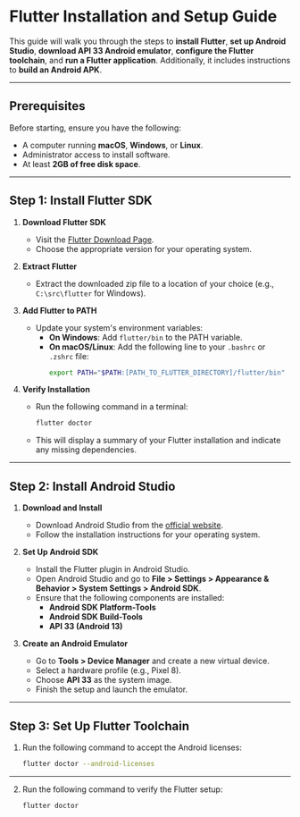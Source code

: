 # **Flutter Installation and Setup Guide**

This guide will walk you through the steps to **install Flutter**, **set up Android Studio**, **download API 33 Android emulator**, **configure the Flutter toolchain**, and **run a Flutter application**. Additionally, it includes instructions to **build an Android APK**.

---

## **Prerequisites**

Before starting, ensure you have the following:
- A computer running **macOS**, **Windows**, or **Linux**.
- Administrator access to install software.
- At least **2GB of free disk space**.

---

## **Step 1: Install Flutter SDK**

1. **Download Flutter SDK**  
   - Visit the [Flutter Download Page](https://flutter.dev/docs/get-started/install).  
   - Choose the appropriate version for your operating system.

2. **Extract Flutter**  
   - Extract the downloaded zip file to a location of your choice (e.g., `C:\src\flutter` for Windows).

3. **Add Flutter to PATH**  
   - Update your system's environment variables:
     - **On Windows**: Add `flutter/bin` to the PATH variable.
     - **On macOS/Linux**: Add the following line to your `.bashrc` or `.zshrc` file:
       ```bash
       export PATH="$PATH:[PATH_TO_FLUTTER_DIRECTORY]/flutter/bin"
       ```

4. **Verify Installation**  
   - Run the following command in a terminal:
     ```bash
     flutter doctor
     ```
   - This will display a summary of your Flutter installation and indicate any missing dependencies.

---

## **Step 2: Install Android Studio**

1. **Download and Install**  
   - Download Android Studio from the [official website](https://developer.android.com/studio).  
   - Follow the installation instructions for your operating system.

2. **Set Up Android SDK**  
   - Install the Flutter plugin in Android Studio.  
   - Open Android Studio and go to **File > Settings > Appearance & Behavior > System Settings > Android SDK**.  
   - Ensure that the following components are installed:
     - **Android SDK Platform-Tools**  
     - **Android SDK Build-Tools**  
     - **API 33 (Android 13)**  

3. **Create an Android Emulator**  
   - Go to **Tools > Device Manager** and create a new virtual device.  
   - Select a hardware profile (e.g., Pixel 8).  
   - Choose **API 33** as the system image.  
   - Finish the setup and launch the emulator.

---

## **Step 3: Set Up Flutter Toolchain**

1. Run the following command to accept the Android licenses:
   ```bash
   flutter doctor --android-licenses

---

2. Run the following command to verify the Flutter setup:
   ```bash
   flutter doctor
